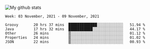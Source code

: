 ![My github stats](https://github-readme-stats.vercel.app/api?username=romvoid95&theme=gruvbox&include_all_commits=true&show_icons=true")

<!--START_SECTION:waka-->
```text
Week: 03 November, 2021 - 09 November, 2021

Groovy       20 hrs 37 mins  █████████████░░░░░░░░░░░░   51.94 % 
Java         17 hrs 32 mins  ███████████░░░░░░░░░░░░░░   44.17 % 
Other        26 mins         ▒░░░░░░░░░░░░░░░░░░░░░░░░   01.12 % 
Properties   24 mins         ▒░░░░░░░░░░░░░░░░░░░░░░░░   01.02 % 
JSON         22 mins         ▒░░░░░░░░░░░░░░░░░░░░░░░░   00.93 % 
```
<!--END_SECTION:waka-->
